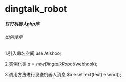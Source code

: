 # dingtalk_robot
##### 钉钉机器人php库

###### 如何使用

1.引入命名空间
use Atishoo;

2.实例化类
$a = new DingtalkRobot($webhook);

3.调用方法进行发送机器人消息
$a->setText(text)->send();
